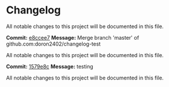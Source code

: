 # Changelog

All notable changes to this project will be documented in this file.

**Commit:** [e8ccee7](https://github.com/doron2402/changelog-test/commit/e8ccee739885183df4a4a202a44883a898c82edb)
**Message:** Merge branch 'master' of github.com:doron2402/changelog-test



All notable changes to this project will be documented in this file.

**Commit:** [1579e8c](https://github.com/doron2402/changelog-test/commit/1579e8c8aa80e59cdfe5d1bf3803d92225f98049)
**Message:** testing



All notable changes to this project will be documented in this file.

